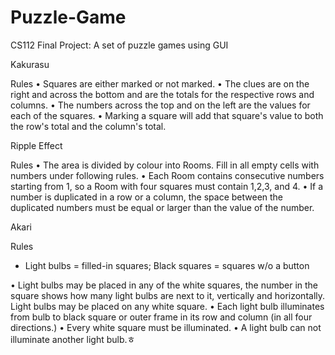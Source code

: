 # Puzzle-Game
CS112 Final Project: A set of puzzle games using GUI


Kakurasu 

Rules 
•	Squares are either marked or not marked.
•	The clues are on the right and across the bottom and are the totals for the respective rows and columns. 
•	The numbers across the top and on the left are the values for each of the squares. 
•	Marking a square will add that square's value to both the row's total and the column's total. 


Ripple Effect

Rules
•	The area is divided by colour into Rooms. Fill in all empty cells with numbers under following rules.
•	Each Room contains consecutive numbers starting from 1, so a Room with four squares must contain 1,2,3, and 4.
•	If a number is duplicated in a row or a column, the space between the duplicated numbers must be equal or larger than the value of the number.
 

Akari

Rules
* Light bulbs = filled-in squares; Black squares = squares w/o a button

• Light bulbs may be placed in any of the white squares, the number in the square shows how many light bulbs are next to it, vertically and horizontally. Light bulbs may be placed on any white square.
• Each light bulb illuminates from bulb to black square or outer frame in its row and column (in all four directions.)
• Every white square must be illuminated.
• A light bulb can not illuminate another light bulb.ㅎ

